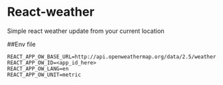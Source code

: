 # React-weather

Simple react weather update from your current location

##Env file
```
REACT_APP_OW_BASE_URL=http://api.openweathermap.org/data/2.5/weather
REACT_APP_OW_ID=<app_id_here>
REACT_APP_OW_LANG=en
REACT_APP_OW_UNIT=metric
```
